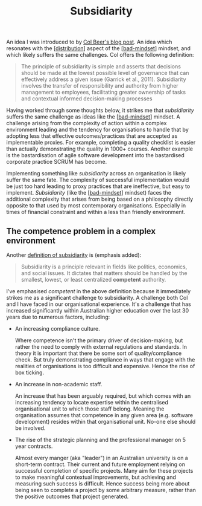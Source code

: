 ﻿---
backlinks:
- title: Distribution
  url: /memex/sense/Distribution/distribution.html
tags: bad, distribution
title: Subsidiarity
type: note
---
An idea I was introduced to by [Col Beer's blog post](https://beerc.wordpress.com/2025/03/14/subsidiarity/). An idea which resonates with the [[distribution]] aspect of the [[bad-mindset]] mindset, and which likely suffers the same challenges. Col offers the following definition:

> The principle of subsidiarity is simple and asserts that decisions should be made at the lowest possible level of governance that can effectively address a given issue (Garrick et al., 2011). Subsidiarity involves the transfer of responsibility and authority from higher management to employees, facilitating greater ownership of tasks and contextual informed decision-making processes

Having worked through some thoughts below, it strikes me that _subsidiarity_ suffers the same challenge as ideas like the [[bad-mindset]] mindset. A challenge arising from the complexity of action within a complex environment leading and the tendency for organisations to handle that by adopting less that effective outcomes/practices that are accepted as implementable proxies. For example, completing a quality checklist is easier than actually demonstrating the quality in 1000+ courses. Another example is the bastardisation of agile software development into the bastardised corporate practice SCRUM has become.

Implementing something like _subsidiarity_ across an organisation is likely suffer the same fate. The complexity of successful implementation would be just too hard leading to proxy practices that are ineffective, but easy to implement. _Subsidiarity_ (like the [[bad-mindset]] mindset) faces the additional complexity that arises from being based on a philosophy directly opposite to that used by most contemporary organisations. Especially in times of financial constraint and within a less than friendly environment.

## The competence problem in a complex environment

Another [definition of subsidiarity](https://quickonomics.com/terms/subsidiarity/) is (emphasis added):

> Subsidiarity is a principle relevant in fields like politics, economics, and social issues. It dictates that matters should be handled by the smallest, lowest, or least centralized **competent** authority.

I've emphasised _competent_ in the above definition because it immediately strikes me as a significant challenge to subsidiarity. A challenge both Col and I have faced in our organisational experience. It's a challenge that has increased significantly within Australian higher education over the last 30 years due to numerous factors, including:

- An increasing compliance culture.

    Where competence isn't the primary driver of decision-making, but rather the need to comply with external regulations and standards. In theory it is important that there be some sort of quality/compliance check. But truly demonstrating compliance in ways that engage with the realities of organisations is too difficult and expensive. Hence the rise of box ticking.

- An increase in non-academic staff.

    An increase that has been arguably required, but which comes with an increasing tendency to locate expertise within the centralised organisational unit to which those staff belong. Meaning the organisation assumes that competence in any given area (e.g. software development) resides within that organisational unit. No-one else should be involved.

- The rise of the strategic planning and the professional manager on 5 year contracts.

    Almost every manger (aka "leader") in an Australian university is on a short-term contract. Their current and future employment relying on successful completion of specific projects. Many aim for these projects to make meaningful contextual improvements, but achieving and measuring such success is difficult. Hence success being more about being seen to complete a project by some arbitrary measure, rather than the positive outcomes that project generated.

[//begin]: # "Autogenerated link references for markdown compatibility"
[distribution]: distribution "Distribution"
[bad-mindset]: ../CASA/bad-mindset "The BAD (Bricolage, Affordances, Distribution) mindset"
[//end]: # "Autogenerated link references"